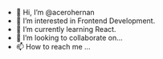 - 👋 Hi, I’m @acerohernan
- 👀 I’m interested in Frontend Development.
- 🌱 I’m currently learning React.
- 💞️ I’m looking to collaborate on...
- 📫 How to reach me ...

<!---
acerohernan/acerohernan is a ✨ special ✨ repository because its `README.md` (this file) appears on your GitHub profile.
You can click the Preview link to take a look at your changes.
--->
